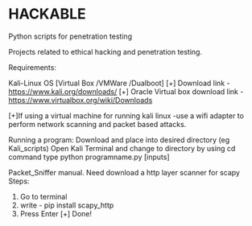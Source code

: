 # HACKABLE
Python scripts for penetration testing 

Projects related to ethical hacking and penetration testing.

Requirements:

Kali-Linux OS [Virtual Box /VMWare /Dualboot]
[+] Download link -https://www.kali.org/downloads/
[+] Oracle Virtual box download link - https://www.virtualbox.org/wiki/Downloads


[+]If using a virtual machine for running kali linux -use a wifi adapter to perform network scanning and packet based attacks.

Running a program:
Download and place into desired directory (eg Kali_scripts)
Open Kali Terminal and change to directory by using cd command
type python programname.py [inputs]


Packet_Sniffer manual. 
Need download a http layer scanner for scapy
Steps:
1) Go to terminal
2) write - pip install scapy_http
3) Press Enter
[+] Done!
